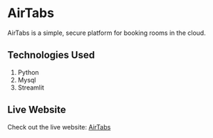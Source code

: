 # AirTabs
AirTabs is a simple, secure platform for booking rooms in the cloud.

## Technologies Used
1. Python
2. Mysql
3. Streamlit

## Live Website
Check out the live website: [AirTabs](https://tinyurl.com/airtabs)
